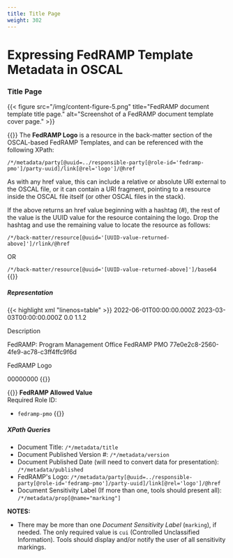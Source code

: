 ```yaml
---
title: Title Page
weight: 302
---
```

# Expressing FedRAMP Template Metadata in OSCAL


### Title Page

{{< figure src="/img/content-figure-5.png" title="FedRAMP document template title page." alt="Screenshot of a FedRAMP document template cover page." >}}

{{<callout>}}
The **FedRAMP Logo** is a resource in the back-matter section of the OSCAL-based FedRAMP Templates, and can be referenced with the following XPath:

`/*/metadata/party[@uuid=../responsible-party[@role-id='fedramp-pmo']/party-uuid]/link[@rel='logo']/@href`

As with any href value, this can include a relative or absolute URI external to the OSCAL file, or it can contain a URI fragment, pointing to a resource inside the OSCAL file itself (or other OSCAL files in the stack).

If the above returns an href value beginning with a hashtag (#), the rest of the value is the UUID value for the resource containing the logo. Drop the hashtag and use the remaining value to locate the resource as follows:

`/*/back-matter/resource[@uuid='[UUID-value-returned-above]']/rlink/@href`

OR

`/*/back-matter/resource[@uuid='[UUID-value-returned-above]']/base64`
{{</callout>}}

##### Representation
{{< highlight xml "linenos=table" >}}
<metadata>
    <title>FedRAMP System Security Plan (SSP)</title>
    <published>2022-06-01T00:00:00.000Z</published>
    <last-modified>2023-03-03T00:00:00.000Z </last-modified>
    <version>0.0</version>
    <oscal-version>1.1.2</oscal-version>
    <prop name="fedramp-version" ns="http://fedramp.gov/ns/oscal" value="3.0.0-rc1"/>
    <prop name="marking" value="cui"/>
    <role id="fedramp-pmo">
        <title>FedRAMP PMO</title>
        <description><p>Description</p></description>
    </role>
    <!-- cut: location assemblies-->
    <party uuid="77e0e2c8-2560-4fe9-ac78-c3ff4ffc9f6d" type="organization">
        <name>FedRAMP: Program Management Office</name>
        <short-name>FedRAMP PMO</short-name>
        <link href="#a2381e87-3d04-4108-a30b-b4d2f36d001f" rel="logo"/>
    </party>
    <responsible-party role-id="fedramp-pmo">
        <party-id>77e0e2c8-2560-4fe9-ac78-c3ff4ffc9f6d</party-id>
    </responsible-party>
</metadata>
<!-- OSCAL File Body -->
<back-matter>
    <resource uuid="a2381e87-3d04-4108-a30b-b4d2f36d001f">
        <description><p>FedRAMP Logo</p></description>
        <prop name="type" value="logo" />
        <rlink href="https://www.fedramp.gov/assets/img/logo-main-fedramp.png"/>
        <base64 filename="FedRAMP_LOGO.png">
            <!-- Base64-encoded Logo Cut -->00000000
        </base64>
    </resource>
</back-matter>
{{</ highlight >}}

{{<callout>}}
**FedRAMP Allowed Value**\
Required Role ID:
- `fedramp-pmo`
{{</callout>}}

##### XPath Queries

- Document Title: `/*/metadata/title`
- Document Published Version #: `/*/metadata/version`
- Document Published Date (will need to convert data for presentation): `/*/metadata/published`
- FedRAMP's Logo: `/*/metadata/party[@uuid=../responsible-party[@role-id='fedramp-pmo']/party-uuid]/link[@rel='logo']/@href`
- Document Sensitivity Label (If more than one, tools should present all): `/*/metadata/prop[@name="marking"]`

**NOTES:**

- There may be more than one *Document Sensitivity Label* (`marking`), if needed. The only required value is `cui` (Controlled Unclassified Information). Tools should display and/or notify the user of all sensitivity markings.


